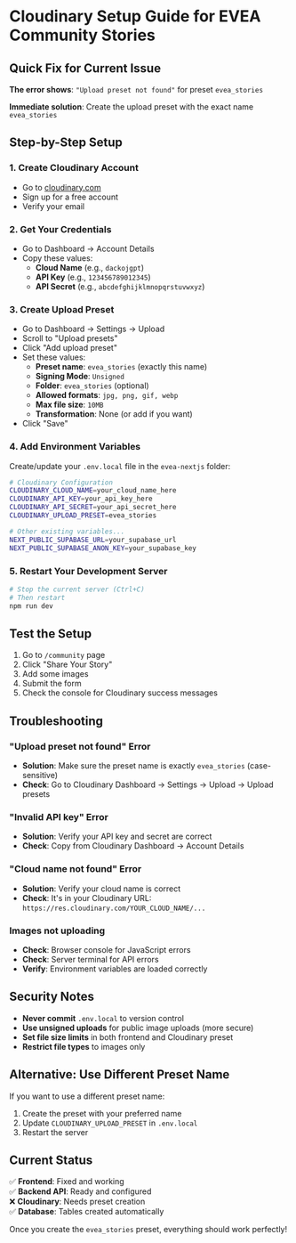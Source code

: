 # Cloudinary Setup Guide for EVEA Community Stories

## Quick Fix for Current Issue

**The error shows**: `"Upload preset not found"` for preset `evea_stories`

**Immediate solution**: Create the upload preset with the exact name `evea_stories`

## Step-by-Step Setup

### 1. Create Cloudinary Account
- Go to [cloudinary.com](https://cloudinary.com)
- Sign up for a free account
- Verify your email

### 2. Get Your Credentials
- Go to Dashboard → Account Details
- Copy these values:
  - **Cloud Name** (e.g., `dackojgpt`)
  - **API Key** (e.g., `123456789012345`)
  - **API Secret** (e.g., `abcdefghijklmnopqrstuvwxyz`)

### 3. Create Upload Preset
- Go to Dashboard → Settings → Upload
- Scroll to "Upload presets"
- Click "Add upload preset"
- Set these values:
  - **Preset name**: `evea_stories` (exactly this name)
  - **Signing Mode**: `Unsigned`
  - **Folder**: `evea_stories` (optional)
  - **Allowed formats**: `jpg, png, gif, webp`
  - **Max file size**: `10MB`
  - **Transformation**: None (or add if you want)
- Click "Save"

### 4. Add Environment Variables
Create/update your `.env.local` file in the `evea-nextjs` folder:

```bash
# Cloudinary Configuration
CLOUDINARY_CLOUD_NAME=your_cloud_name_here
CLOUDINARY_API_KEY=your_api_key_here
CLOUDINARY_API_SECRET=your_api_secret_here
CLOUDINARY_UPLOAD_PRESET=evea_stories

# Other existing variables...
NEXT_PUBLIC_SUPABASE_URL=your_supabase_url
NEXT_PUBLIC_SUPABASE_ANON_KEY=your_supabase_key
```

### 5. Restart Your Development Server
```bash
# Stop the current server (Ctrl+C)
# Then restart
npm run dev
```

## Test the Setup

1. Go to `/community` page
2. Click "Share Your Story"
3. Add some images
4. Submit the form
5. Check the console for Cloudinary success messages

## Troubleshooting

### "Upload preset not found" Error
- **Solution**: Make sure the preset name is exactly `evea_stories` (case-sensitive)
- **Check**: Go to Cloudinary Dashboard → Settings → Upload → Upload presets

### "Invalid API key" Error
- **Solution**: Verify your API key and secret are correct
- **Check**: Copy from Cloudinary Dashboard → Account Details

### "Cloud name not found" Error
- **Solution**: Verify your cloud name is correct
- **Check**: It's in your Cloudinary URL: `https://res.cloudinary.com/YOUR_CLOUD_NAME/...`

### Images not uploading
- **Check**: Browser console for JavaScript errors
- **Check**: Server terminal for API errors
- **Verify**: Environment variables are loaded correctly

## Security Notes

- **Never commit** `.env.local` to version control
- **Use unsigned uploads** for public image uploads (more secure)
- **Set file size limits** in both frontend and Cloudinary preset
- **Restrict file types** to images only

## Alternative: Use Different Preset Name

If you want to use a different preset name:

1. Create the preset with your preferred name
2. Update `CLOUDINARY_UPLOAD_PRESET` in `.env.local`
3. Restart the server

## Current Status

✅ **Frontend**: Fixed and working  
✅ **Backend API**: Ready and configured  
❌ **Cloudinary**: Needs preset creation  
✅ **Database**: Tables created automatically  

Once you create the `evea_stories` preset, everything should work perfectly!
